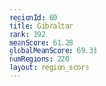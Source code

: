 ```yaml
---
regionId: 60
title: Gibraltar
rank: 192
meanScore: 61.28
globalMeanScore: 69.33
numRegions: 220
layout: region_score
---
```

